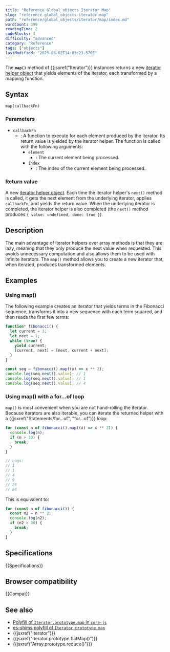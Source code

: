 ```yaml
---
title: "Reference Global_objects Iterator Map"
slug: "reference-global_objects-iterator-map"
path: "reference/global_objects/iterator/map/index.md"
wordCount: 399
readingTime: 2
codeBlocks: 4
difficulty: "advanced"
category: "Reference"
tags: ["objects"]
lastModified: "2025-08-02T14:03:23.576Z"
---
```



The **`map()`** method of {{jsxref("Iterator")}} instances returns a new [iterator helper object](/en-US/docs/Web/JavaScript/Reference/Global_Objects/Iterator#iterator_helper_objects) that yields elements of the iterator, each transformed by a mapping function.

## Syntax

```js-nolint
map(callbackFn)
```

### Parameters

- `callbackFn`
  - : A function to execute for each element produced by the iterator. Its return value is yielded by the iterator helper. The function is called with the following arguments:
    - `element`
      - : The current element being processed.
    - `index`
      - : The index of the current element being processed.

### Return value

A new [iterator helper object](/en-US/docs/Web/JavaScript/Reference/Global_Objects/Iterator#iterator_helper_objects). Each time the iterator helper's `next()` method is called, it gets the next element from the underlying iterator, applies `callbackFn`, and yields the return value. When the underlying iterator is completed, the iterator helper is also completed (the `next()` method produces `{ value: undefined, done: true }`).

## Description

The main advantage of iterator helpers over array methods is that they are lazy, meaning that they only produce the next value when requested. This avoids unnecessary computation and also allows them to be used with infinite iterators. The `map()` method allows you to create a new iterator that, when iterated, produces transformed elements.

## Examples

### Using map()

The following example creates an iterator that yields terms in the Fibonacci sequence, transforms it into a new sequence with each term squared, and then reads the first few terms:

```js
function* fibonacci() {
  let current = 1;
  let next = 1;
  while (true) {
    yield current;
    [current, next] = [next, current + next];
  }
}

const seq = fibonacci().map((x) => x ** 2);
console.log(seq.next().value); // 1
console.log(seq.next().value); // 1
console.log(seq.next().value); // 4
```

### Using map() with a for...of loop

`map()` is most convenient when you are not hand-rolling the iterator. Because iterators are also iterable, you can iterate the returned helper with a {{jsxref("Statements/for...of", "for...of")}} loop:

```js
for (const n of fibonacci().map((x) => x ** 2)) {
  console.log(n);
  if (n > 30) {
    break;
  }
}

// Logs:
// 1
// 1
// 4
// 9
// 25
// 64
```

This is equivalent to:

```js
for (const n of fibonacci()) {
  const n2 = n ** 2;
  console.log(n2);
  if (n2 > 30) {
    break;
  }
}
```

## Specifications

{{Specifications}}

## Browser compatibility

{{Compat}}

## See also

- [Polyfill of `Iterator.prototype.map` in `core-js`](https://github.com/zloirock/core-js#iterator-helpers)
- [es-shims polyfill of `Iterator.prototype.map`](https://www.npmjs.com/package/es-iterator-helpers)
- {{jsxref("Iterator")}}
- {{jsxref("Iterator.prototype.flatMap()")}}
- {{jsxref("Array.prototype.reduce()")}}
